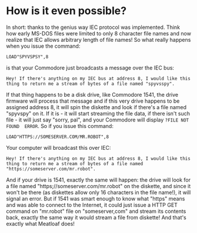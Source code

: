# How is it even possible?
In short: thanks to the genius way IEC protocol was implemented. Think how early MS-DOS files were limited to only 8 character file names and now realize that IEC allows arbitrary length of file names! So what really happens when you issue the command:
```
LOAD"SPYVSPSY",8
```
is that your Commodore just broadcasts a message over the IEC bus:
```
Hey! If there's anything on my IEC bus at address 8, I would like this thing to return me a stream of bytes of a file named "spyvsspy". 
```
If that thing happens to be a disk drive, like Commodore 1541, the drive firmware will process that message and if this very drive happens to be assigned address 8, it will spin the diskette and look if there's a file named "spyvspy" on it. If it is - it will start streaming the file data, if there isn't such file - it will just say "sorry, pal", and your Commodore will display `?FILE NOT FOUND  ERROR`.
So if you issue this command:
```
LOAD"HTTPS://SOMESERVER.COM/MR.ROBOT",8
```
Your computer will broadcast this over IEC:
```
Hey! If there's anything on my IEC bus at address 8, I would like this thing to return me a stream of bytes of a file named "https://someserver.com/mr.robot". 
```
And if your drive is 1541, exactly the same will happen: the drive will look for a file named "https;//someserver.com/mr.robot" on the diskette, and since it won't be there (as diskettes allow only 16 characters in the file name!), it will signal an error. But if 1541 was smart enough to know what "https" means and was able to connect to the Internet, it could just issue a HTTP GET command on "mr.robot" file on "someserver,com" and stream its contents back, exactly the same way it would stream a file from diskette! And that's exactly what Meatloaf does!
